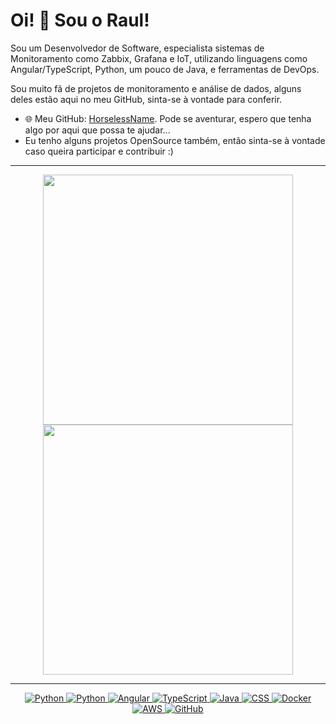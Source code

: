 
# Oi! 👋 Sou o Raul! 

Sou um Desenvolvedor de Software, especialista sistemas de Monitoramento como Zabbix, Grafana e IoT, utilizando linguagens como Angular/TypeScript, Python, um pouco de Java, e ferramentas de DevOps.

Sou muito fã de projetos de monitoramento e análise de dados, alguns deles estão aqui no meu GitHub, sinta-se à vontade para conferir.

- 🌐 Meu GitHub: [HorselessName](https://github.com/HorselessName/). Pode se aventurar, espero que tenha algo por aqui que possa te ajudar...
- Eu tenho alguns projetos OpenSource também, então sinta-se à vontade caso queira participar e contribuir :)

---

<p align="center">
  <img src="https://github-readme-stats.vercel.app/api?username=HorselessName&show_icons=true&theme=bear" width="400">
  <img src="https://github-readme-streak-stats.herokuapp.com?user=HorselessName&theme=dark&hide_border=true" width="400">
</p>

---

<p align="center">
  <a href="https://www.python.org/" target="_blank">
    <img src="https://img.shields.io/badge/Python-%2314354C.svg?style=flat-square&logo=python&logoColor=white" alt="Python">
  </a>
  <a href="https://dotnet.microsoft.com/" target="_blank">
    <img src="https://img.shields.io/badge/.NET-5C2D91?style=flat&logo=.net&logoColor=white" alt="Python">
  </a>
  <a href="https://angular.io/" target="_blank">
    <img src="https://img.shields.io/badge/Angular-DD0031?style=flat&logo=angular&logoColor=white" alt="Angular">
  </a>
  <a href="https://www.typescriptlang.org/" target="_blank">
    <img src="https://img.shields.io/badge/TypeScript-007ACC?style=flat&logo=typescript&logoColor=white" alt="TypeScript">
  </a>
  <a href="https://www.debian.org/" target="_blank">
    <img src="https://img.shields.io/badge/Debian-A81D33?style=flat&logo=debian&logoColor=white" alt="Java">
  </a>
  <a href="https://www.atlassian.com/br/software/jira" target="_blank">
    <img src="https://img.shields.io/badge/Jira-0052CC?style=flat&logo=Jira&logoColor=white" alt="CSS">
  </a>
  <a href="https://www.docker.com/" target="_blank">
    <img src="https://img.shields.io/badge/Docker-%232496ED.svg?style=flat-square&logo=docker&logoColor=white" alt="Docker">
  </a>
  <a href="https://grafana.com/" target="_blank">
    <img src="https://img.shields.io/badge/grafana-%23F46800.svg?style=flat&logo=grafana&logoColor=white" alt="AWS">
  </a>
  <a href="https://github.com/HorselessName" target="_blank">
    <img src="https://img.shields.io/badge/GitHub-100000?style=flat&logo=github&logoColor=white" alt="GitHub">
  </a>
</p>
